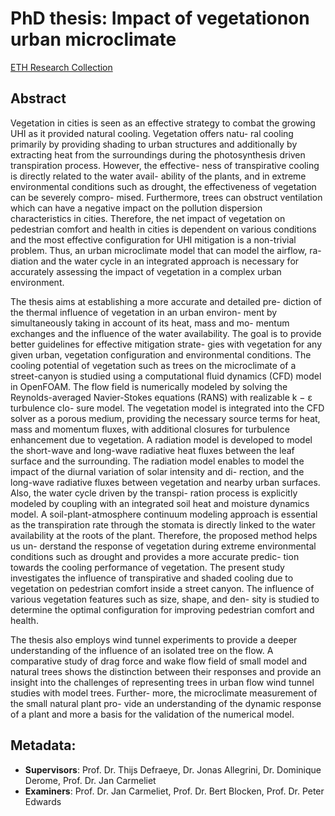 # PhD thesis: Impact of vegetationon urban microclimate

[ETH Research Collection](https://doi.org/10.3929/ethz-b-000379379) 

## Abstract
Vegetation in cities is seen as an effective strategy to combat the
growing UHI as it provided natural cooling. Vegetation offers natu-
ral cooling primarily by providing shading to urban structures and
additionally by extracting heat from the surroundings during the
photosynthesis driven transpiration process. However, the effective-
ness of transpirative cooling is directly related to the water avail-
ability of the plants, and in extreme environmental conditions such
as drought, the effectiveness of vegetation can be severely compro-
mised. Furthermore, trees can obstruct ventilation which can have a
negative impact on the pollution dispersion characteristics in cities.
Therefore, the net impact of vegetation on pedestrian comfort and
health in cities is dependent on various conditions and the most
effective configuration for UHI mitigation is a non-trivial problem.
Thus, an urban microclimate model that can model the airflow, ra-
diation and the water cycle in an integrated approach is necessary
for accurately assessing the impact of vegetation in a complex urban
environment.

The thesis aims at establishing a more accurate and detailed pre-
diction of the thermal influence of vegetation in an urban environ-
ment by simultaneously taking in account of its heat, mass and mo-
mentum exchanges and the influence of the water availability. The
goal is to provide better guidelines for effective mitigation strate-
gies with vegetation for any given urban, vegetation configuration
and environmental conditions. The cooling potential of vegetation
such as trees on the microclimate of a street-canyon is studied using
a computational fluid dynamics (CFD) model in OpenFOAM. The
flow field is numerically modeled by solving the Reynolds-averaged
Navier-Stokes equations (RANS) with realizable k − ε turbulence clo-
sure model. The vegetation model is integrated into the CFD solver
as a porous medium, providing the necessary source terms for heat,
mass and momentum fluxes, with additional closures for turbulence
enhancement due to vegetation. A radiation model is developed to
model the short-wave and long-wave radiative heat fluxes between
the leaf surface and the surrounding. The radiation model enables
to model the impact of the diurnal variation of solar intensity and di-
rection, and the long-wave radiative fluxes between vegetation and
nearby urban surfaces. Also, the water cycle driven by the transpi-
ration process is explicitly modeled by coupling with an integrated
soil heat and moisture dynamics model. A soil-plant-atmosphere
continuum modeling approach is essential as the transpiration rate
through the stomata is directly linked to the water availability at
the roots of the plant. Therefore, the proposed method helps us un-
derstand the response of vegetation during extreme environmental
conditions such as drought and provides a more accurate predic-
tion towards the cooling performance of vegetation. The present
study investigates the influence of transpirative and shaded cooling
due to vegetation on pedestrian comfort inside a street canyon. The
influence of various vegetation features such as size, shape, and den-
sity is studied to determine the optimal configuration for improving
pedestrian comfort and health.

The thesis also employs wind tunnel experiments to provide a
deeper understanding of the influence of an isolated tree on the
flow. A comparative study of drag force and wake flow field of
small model and natural trees shows the distinction between their
responses and provide an insight into the challenges of representing
trees in urban flow wind tunnel studies with model trees. Further-
more, the microclimate measurement of the small natural plant pro-
vide an understanding of the dynamic response of a plant and more
a basis for the validation of the numerical model.


## Metadata:
- **Supervisors**: Prof. Dr. Thijs Defraeye, Dr. Jonas Allegrini, Dr. Dominique Derome, Prof. Dr. Jan Carmeliet
- **Examiners**: Prof. Dr. Jan Carmeliet, Prof. Dr. Bert Blocken, Prof. Dr. Peter Edwards
